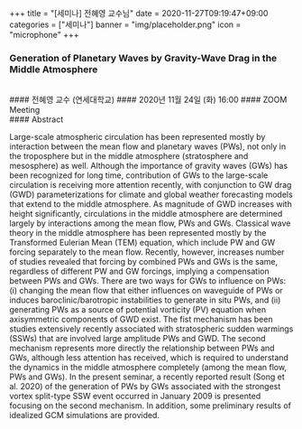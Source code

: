 +++
title = "[세미나] 전혜영 교수님"
date = 2020-11-27T09:19:47+09:00
categories = ["세미나"]
banner = "img/placeholder.png"
icon = "microphone"
+++
###  Generation of Planetary Waves by Gravity-Wave Drag in the Middle Atmosphere
<br>
#### 전혜영 교수 (연세대학교)
#### 2020년 11월 24일 (화) 16:00
#### ZOOM Meeting
<br>
#### Abstract

Large-scale atmospheric circulation has been represented mostly by interaction between the mean flow and planetary waves (PWs), not only in the troposphere but in the middle atmosphere (stratosphere and mesosphere) as well. Although the importance of gravity waves (GWs) has been recognized for long time, contribution of GWs to the large-scale circulation is receiving more attention recently, with conjunction to GW drag (GWD) parameterizations for climate and global weather forecasting models that extend to the middle atmosphere. As magnitude of GWD increases with height significantly, circulations in the middle atmosphere are determined largely by interactions among the mean flow, PWs and GWs. Classical wave theory in the middle atmosphere has been represented mostly by the Transformed Eulerian Mean (TEM) equation, which include PW and GW forcing separately to the mean flow. Recently, however, increases number of studies revealed that forcing by combined PWs and GWs is the same, regardless of different PW and GW forcings, implying a compensation between PWs and GWs. There are two ways for GWs to influence on PWs: (i) changing the mean flow that either influences on waveguide of PWs or induces baroclinic/barotropic instabilities to generate in situ PWs, and (ii) generating PWs as a source of potential vorticity (PV) equation when axisymmetric components of GWD exist. The fist mechanism has been studies extensively recently associated with stratospheric sudden warmings (SSWs) that are involved large amplitude PWs and GWD. The second mechanism represents more directly the relationship between PWs and GWs, although less attention has received, which is required to understand the dynamics in the middle atmosphere completely (among the mean flow, PWs and GWs). In the present seminar, a recently reported result (Song et al. 2020) of the generation of PWs by GWs associated with the strongest vortex split-type SSW event occurred in January 2009 is presented focusing on the second mechanism. In addition, some preliminary results of idealized GCM simulations are provided.
